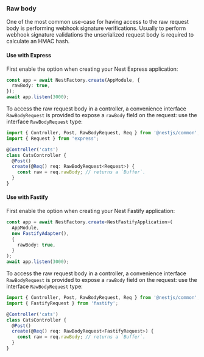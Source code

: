 ### Raw body

One of the most common use-case for having access to the raw request body is performing webhook signature verifications. Usually to perform webhook signature validations the unserialized request body is required to calculate an HMAC hash.

#### Use with Express

First enable the option when creating your Nest Express application:

```typescript
const app = await NestFactory.create(AppModule, {
  rawBody: true,
});
await app.listen(3000);
```

To access the raw request body in a controller, a convenience interface `RawBodyRequest` is provided to expose a `rawBody` field on the request: use the interface `RawBodyRequest` type:

```typescript
import { Controller, Post, RawBodyRequest, Req } from '@nestjs/common';
import { Request } from 'express';

@Controller('cats')
class CatsController {
  @Post()
  create(@Req() req: RawBodyRequest<Request>) {
    const raw = req.rawBody; // returns a `Buffer`.
  }
}
```

#### Use with Fastify

First enable the option when creating your Nest Fastify application:

```typescript
const app = await NestFactory.create<NestFastifyApplication>(
  AppModule,
  new FastifyAdapter(),
  {
    rawBody: true,
  }
);
await app.listen(3000);
```

To access the raw request body in a controller, a convenience interface `RawBodyRequest` is provided to expose a `rawBody` field on the request: use the interface `RawBodyRequest` type:

```typescript
import { Controller, Post, RawBodyRequest, Req } from '@nestjs/common';
import { FastifyRequest } from 'fastify';

@Controller('cats')
class CatsController {
  @Post()
  create(@Req() req: RawBodyRequest<FastifyRequest>) {
    const raw = req.rawBody; // returns a `Buffer`.
  }
}
```
